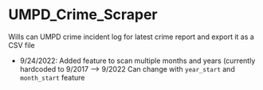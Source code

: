 # UMPD_Crime_Scraper
Wills can UMPD crime incident log for latest crime report and export it as a CSV file

- 9/24/2022:
Added feature to scan multiple months and years (currently hardcoded to 9/2017 --> 9/2022
Can change with `year_start` and `month_start` feature

